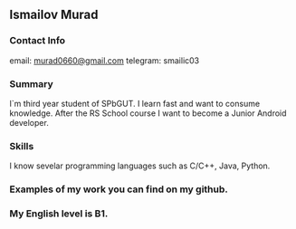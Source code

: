 ## Ismailov Murad
### Contact Info
email: murad0660@gmail.com telegram: smailic03
### Summary
I`m third year student of SPbGUT. I learn fast and want to consume knowledge. After the RS School course I want to become a Junior Android developer. 
### Skills 
I know sevelar programming languages such as C/C++, Java, Python.
### Examples of my work you can find on my github.
### My English level is B1.
